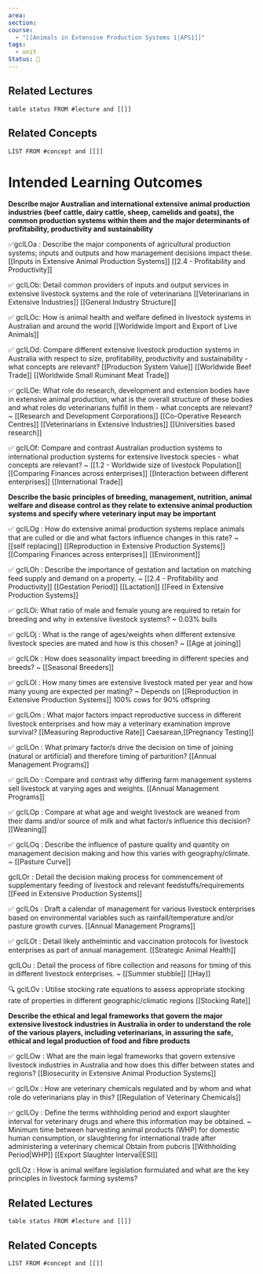 ```yaml
---
area: 
section: 
course:
  - "[[Animals in Extensive Production Systems 1|APS1]]"
tags:
  - unit
Status: 🌱
---
```

## Related Lectures
```dataview
table status FROM #lecture and [[]]
```

## Related Concepts
```dataview
LIST FROM #concept and [[]]
```

# Intended Learning Outcomes

**Describe major Australian and international extensive animal production industries (beef cattle, dairy cattle, sheep, camelids and goats), the common production systems within them and the major determinants of profitability, productivity and sustainability**   

✅gcILOa : Describe the major components of agricultural production systems; inputs and outputs and how management decisions impact these.
[[Inputs in Extensive Animal Production Systems]]
[[2.4 - Profitability and Productivity]]


✅ gcILOb: Detail common providers of inputs and output services in extensive livestock systems and the role of veterinarians
[[Veterinarians in Extensive Industries]]
[[General Industry Structure]]

✅ gcILOc: How is animal health and welfare defined in livestock systems in Australian and around the world
[[Worldwide Import and Export of Live Animals]]

✅ gcILOd: Compare different extensive livestock production systems in Australia with respect to size, profitability, productivity and sustainability - what concepts are relevant?
[[Production System Value]]
[[Worldwide Beef Trade]]
[[Worldwide Small Ruminant Meat Trade]]

✅ gcILOe: What role do research, development and extension bodies have in extensive animal production, what is the overall structure of these bodies and what roles do veterinarians fulfill in them - what concepts are relevant?
~
[[Research and Development Corporations]]
[[Co-Operative Research Centres]]
[[Veterinarians in Extensive Industries]]
[[Universities based research]]

✅ gcILOf: Compare and contrast Australian production systems to international production systems for extensive livestock species - what concepts are relevant?
~
[[1.2 - Worldwide size of livestock Population]]
[[Comparing Finances across enterprises]]
[[Interaction between different enterprises]]
[[International Trade]]

**Describe the basic principles of breeding, management, nutrition, animal welfare and disease control as they relate to extensive animal production systems and specify where veterinary input may be important**     

✅ gcILOg : How do extensive animal production systems replace animals that are culled or die and what factors influence changes in this rate?
~
[[self replacing]]
[[Reproduction in Extensive Production Systems]]
[[Comparing Finances across enterprises]]
[[Environment]]

✅ gcILOh : Describe the importance of gestation and lactation on matching feed supply and demand on a property.
~
[[2.4 - Profitability and Productivity]]
[[Gestation Period]]
[[Lactation]]
[[Feed in Extensive Production Systems]]

✅ gcILOi: What ratio of male and female young are required to retain for breeding and why in extensive livestock systems?
~
0.03% bulls

✅ gcILOj : What is the range of ages/weights when different extensive livestock species are mated and how is this chosen?
~
[[Age at joining]]

✅ gcILOk : How does seasonality impact breeding in different species and breeds?
~
[[Seasonal Breeders]]

✅ gcILOl : How many times are extensive livestock mated per year and how many young are expected per mating?
~
Depends on [[Reproduction in Extensive Production Systems]]
100% cows for 90% offspring


✅ gcILOm : What major factors impact reproductive success in different livestock enterprises and how may a veterinary examination improve survival?
[[Measuring Reproductive Rate]]
Caesarean,[[Pregnancy Testing]]


✅ gcILOn : What primary factor/s drive the decision on time of joining (natural or artificial) and therefore timing of parturition?
[[Annual Management Programs]]

✅ gcILOo : Compare and contrast why differing farm management systems sell livestock at varying ages and weights.
[[Annual Management Programs]]

✅ gcILOp : Compare at what age and weight livestock are weaned from their dams and/or source of milk and what factor/s influence this decision?
[[Weaning]]

✅ gcILOq : Describe the influence of pasture quality and quantity on management decision making and how this varies with geography/climate.
~
[[Pasture Curve]]

gcILOr : Detail the decision making process for commencement of supplementary feeding of livestock and relevant feedstuffs/requirements
[[Feed in Extensive Production Systems]]

✅ gcILOs : Draft a calendar of management for various livestock enterprises based on environmental variables such as rainfall/temperature and/or pasture growth curves.
[[Annual Management Programs]]

✅ gcILOt : Detail likely anthelmintic and vaccination protocols for livestock enterprises as part of annual management.
[[Strategic Animal Health]]

gcILOu : Detail the process of fibre collection and reasons for timing of this in different livestock enterprises.
~
[[Summer stubble]] 
[[Hay]]

🔍 gcILOv : Utilise stocking rate equations to assess appropriate stocking rate of properties in different geographic/climatic regions
[[Stocking Rate]]

**Describe the ethical and legal frameworks that govern the major extensive livestock industries in Australia in order to understand the role of the various players, including veterinarians, in assuring the safe, ethical and legal production of food and fibre products**

✅ gcILOw : What are the main legal frameworks that govern extensive livestock industries in Australia and how does this differ between states and regions?
[[Biosecurity in Extensive Animal Production Systems]]

✅ gcILOx : How are veterinary chemicals regulated and by whom and what role do veterinarians play in this?
[[Regulation of Veterinary Chemicals]]

✅ gcILOy : Define the terms withholding period and export slaughter interval for veterinary drugs and where this information may be obtained.
~
Minimum time between harvesting animal products (WHP) for domestic human consumption, or slaughtering for international trade after administering a veterinary chemical
Obtain from pubcris
[[Withholding Period|WHP]]
[[Export Slaughter Interval|ESI]]

gcILOz : How is animal welfare legislation formulated and what are the key principles in livestock farming systems?
## Related Lectures
```dataview
table status FROM #lecture and [[]]
```

## Related Concepts
```dataview
LIST FROM #concept and [[]]
```